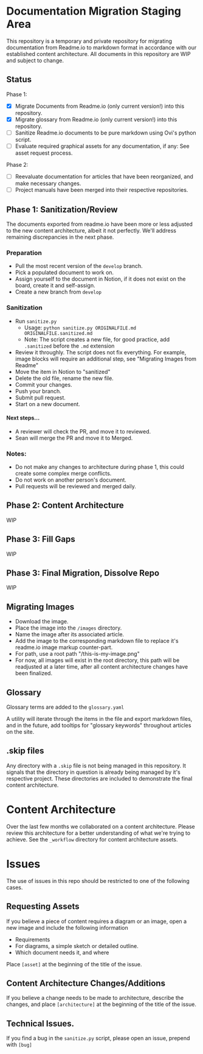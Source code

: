 # Documentation Migration Staging Area

This repository is a temporary and private repository for migrating documentation from Readme.io to markdown format in accordance with our established content architecture. All documents in this repository are WIP and subject to change.

## Status
Phase 1:
- [x] Migrate Documents from Readme.io (only current version!) into this repository.
- [x] Migrate glossary from Readme.io (only current version!) into this repository.
- [ ] Sanitize Readme.io documents to be pure markdown using Ovi's python script.
- [ ] Evaluate required graphical assets for any documentation, if any: See asset request process.

Phase 2:
- [ ] Reevaluate documentation for articles that have been reorganized, and make necessary changes.
- [ ] Project manuals have been merged into their respective repositories.

## Phase 1: Sanitization/Review

The documents exported from readme.io have been more or less adjusted to the new content architecture, albeit it not perfectly. We'll address remaining discrepancies in the next phase.

### Preparation
- Pull the most recent version of the `develop` branch.
- Pick a populated document to work on.
- Assign yourself to the document in Notion, if it does not exist on the board, create it and self-assign.
- Create a new branch from `develop`

### Sanitization
- Run `sanitize.py`
  - Usage: `python sanitize.py ORIGINALFILE.md ORIGINALFILE.sanitized.md`
  - Note: The script creates a new file, for good practice, add `.sanitized` before the `.md` extension
- Review it throughly. The script does not fix everything. For example, image blocks will require an additional step, see "Migrating Images from Readme"
- Move the item in Notion to "sanitized"
- Delete the old file, rename the new file.
- Commit your changes.
- Push your branch.
- Submit pull request.
- Start on a new document.

#### Next steps...
- A reviewer will check the PR, and move it to reviewed.
- Sean will merge the PR and move it to Merged.

### Notes:
- Do not make any changes to architecture during phase 1, this could create some complex merge conflicts.
- Do not work on another person's document.
- Pull requests will be reviewed and merged daily.

## Phase 2: Content Architecture
WIP

## Phase 3: Fill Gaps
WIP

## Phase 3: Final Migration, Dissolve Repo
WIP

## Migrating Images
- Download the image.
- Place the image into the `/images` directory.
- Name the image after its associated article.
- Add the image to the corresponding markdown file to replace it's readme.io image markup counter-part.
- For path, use a root path "/this-is-my-image.png"
- For now, all images will exist in the root directory, this path will be readjusted at a later time, after all content architecture changes have been finalized.

## Glossary
Glossary terms are added to the `glossary.yaml`

A utility will iterate through the items in the file and export markdown files, and in the future, add tooltips for "glossary keywords" throughout articles on the site.

## .skip files

Any directory with a `.skip` file is not being managed in this repository. It signals that the directory in question is already being managed by it's respective project. These directories are included to demonstrate the final content architecture.

# Content Architecture

Over the last few months we collaborated on a content architecture. Please review this architecture for a better understanding of what we're trying to achieve. See the `_workflow` directory for content architecture assets.

# Issues

The use of issues in this repo should be restricted to one of the following cases.

## Requesting Assets

If you believe a piece of content requires a diagram or an image, open a new image and include the following information
- Requirements
- For diagrams, a simple sketch or detailed outline.
- Which document needs it, and where

Place `[asset]` at the beginning of the title of the issue.

## Content Architecture Changes/Additions

If you believe a change needs to be made to architecture, describe the changes, and place `[architecture]` at the beginning of the title of the issue.

## Technical Issues.

If you find a bug in the `sanitize.py` script, please open an issue, prepend with `[bug]`
